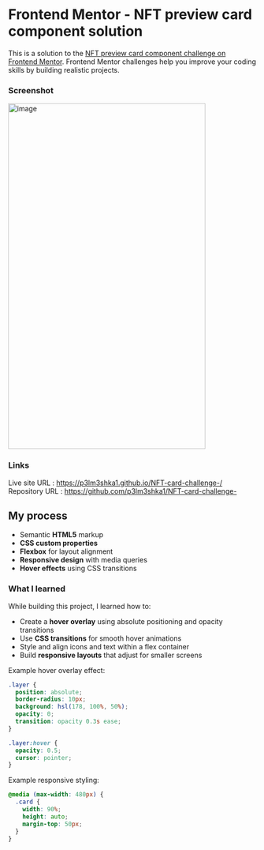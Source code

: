 # Frontend Mentor - NFT preview card component solution

This is a solution to the [NFT preview card component challenge on Frontend Mentor](https://www.frontendmentor.io/challenges/nft-preview-card-component-SbdUL_w0U). Frontend Mentor challenges help you improve your coding skills by building realistic projects. 

### Screenshot

<img width="400" height="700" alt="image" src="https://github.com/user-attachments/assets/eba90c0b-ef26-42d5-9382-c82816441d2d" />

### Links

Live site URL : https://p3lm3shka1.github.io/NFT-card-challenge-/
<br>
Repository URL : https://github.com/p3lm3shka1/NFT-card-challenge-

## My process

- Semantic **HTML5** markup  
- **CSS custom properties**  
- **Flexbox** for layout alignment  
- **Responsive design** with media queries  
- **Hover effects** using CSS transitions  

### What I learned

While building this project, I learned how to:

- Create a **hover overlay** using absolute positioning and opacity transitions  
- Use **CSS transitions** for smooth hover animations  
- Style and align icons and text within a flex container  
- Build **responsive layouts** that adjust for smaller screens

Example hover overlay effect:

```css
.layer {
  position: absolute;
  border-radius: 10px;
  background: hsl(178, 100%, 50%);
  opacity: 0;
  transition: opacity 0.3s ease;
}

.layer:hover {
  opacity: 0.5;
  cursor: pointer;
}
```

Example responsive styling:

```css
@media (max-width: 480px) {
  .card {
    width: 90%;
    height: auto;
    margin-top: 50px;
  }
}
```
